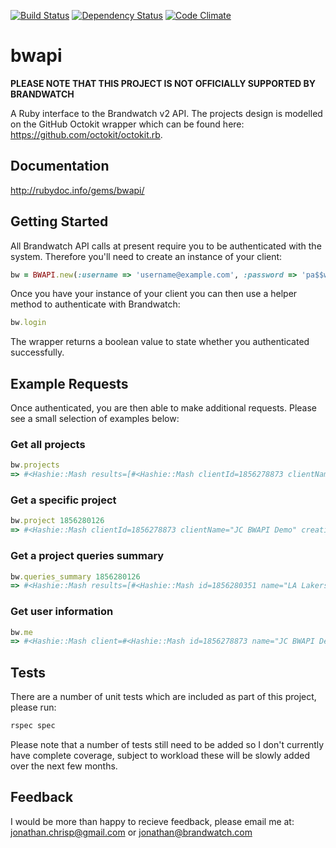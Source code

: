 [![Build Status](https://travis-ci.org/jonathanchrisp/bwapi.png?branch=master)](https://travis-ci.org/jonathanchrisp/bwapi)
[![Dependency Status](https://gemnasium.com/jonathanchrisp/bwapi.png)](https://gemnasium.com/jonathanchrisp/bwapi)
[![Code Climate](https://codeclimate.com/github/jonathanchrisp/bwapi.png)](https://codeclimate.com/github/jonathanchrisp/bwapi)

# bwapi

__PLEASE NOTE THAT THIS PROJECT IS NOT OFFICIALLY SUPPORTED BY BRANDWATCH__

A Ruby interface to the Brandwatch v2 API. The projects design is modelled on the GitHub Octokit wrapper which can be found here: https://github.com/octokit/octokit.rb.

## Documentation 
http://rubydoc.info/gems/bwapi/

## Getting Started 
All Brandwatch API calls at present require you to be authenticated with the system. Therefore you'll need to create an instance of your client: 

```ruby
bw = BWAPI.new(:username => 'username@example.com', :password => 'pa$$w0rd')
```
   
Once you have your instance of your client you can then use a helper method to authenticate with Brandwatch:

```ruby
bw.login
```
      
The wrapper returns a boolean value to state whether you authenticated successfully.

## Example Requests

Once authenticated, you are then able to make additional requests. Please see a small selection of examples below:

### Get all projects
```ruby
bw.projects
=> #<Hashie::Mash results=[#<Hashie::Mash clientId=1856278873 clientName="JC BWAPI Demo" creationDate="2013-07-24T17:56:31.074+0000" creatorUserId=158304410 defaultIndustry="general-(recommended)" defaultLangCodes=["en"] description=nil id=1856280126 links=#<Hashie::Mash queries="http://newapi.brandwatch.com//projects/1856280126/queries.json?access_token=bd405bd7-9d1f-4c3d-ab5c-64b77791ae7f"> name="Demo Project">] resultsPage=-1 resultsPageSize=-1 resultsTotal=-1>
```

### Get a specific project
```ruby
bw.project 1856280126
=> #<Hashie::Mash clientId=1856278873 clientName="JC BWAPI Demo" creationDate="2013-07-24T17:56:31.074+0000" creatorUserId=158304410 defaultIndustry="general-(recommended)" defaultLangCodes=["en"] description=nil id=1856280126 links=#<Hashie::Mash queries="http://newapi.brandwatch.com//projects/1856280126/queries.json?access_token=bd405bd7-9d1f-4c3d-ab5c-64b77791ae7f"> name="Demo Project">
```

### Get a project queries summary
```ruby
bw.queries_summary 1856280126
=> #<Hashie::Mash results=[#<Hashie::Mash id=1856280351 name="LA Lakers">] resultsPage=-1 resultsPageSize=-1 resultsTotal=-1>
```

### Get user information
```ruby
bw.me
=> #<Hashie::Mash client=#<Hashie::Mash id=1856278873 name="JC BWAPI Demo" parentId=-1 railsEnabled=false theme="brandwatch"> firstName="BWAPI" id=158304410 lastName="Demo" links=#<Hashie::Mash logout="http://newapi.brandwatch.com/logout?access_token=bd405bd7-9d1f-4c3d-ab5c-64b77791ae7f" user="http://newapi.brandwatch.com//user.json?access_token=bd405bd7-9d1f-4c3d-ab5c-64b77791ae7f"> tags=#<Hashie::Mash notify="true"> uiRole="admin" username="bwapi_demo=jonathan@brandwatch.com">
```

## Tests
There are a number of unit tests which are included as part of this project, please run:

```ruby
rspec spec
```
      
Please note that a number of tests still need to be added so I don't currently have complete coverage, subject to workload these will be slowly added over the next few months.

## Feedback
I would be more than happy to recieve feedback, please email me at: jonathan.chrisp@gmail.com or jonathan@brandwatch.com
